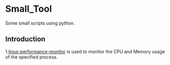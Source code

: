# Small_Tool
Some small scripts using python.

## Introduction
1.[linux-performance-monitor](https://github.com/leeyoshinari/Small_Tool/tree/master/linux-performance-monitor) is used to monitor the CPU and Memory usage of the specified process.
